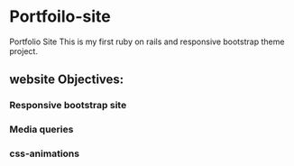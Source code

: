 # Portfoilo-site
Portfolio Site 
This is my first ruby on rails and responsive bootstrap theme project.

## website Objectives:
### Responsive bootstrap site
### Media queries
### css-animations
